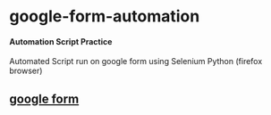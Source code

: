 # google-form-automation
#### Automation Script Practice

Automated Script run on google form using Selenium Python (firefox browser)

## [google form](https://docs.google.com/forms/d/e/1FAIpQLSedOg4iDi6W60PPLxr0ys6LZojs9bXXO7STNmA2h6jJW7Puig/viewform?usp=sf_link)
